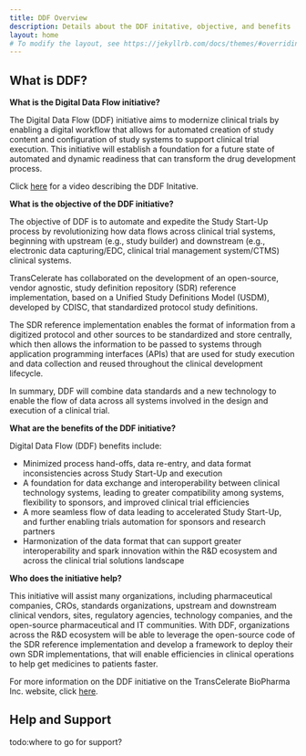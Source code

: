 ```yaml
---
title: DDF Overview
description: Details about the DDF initative, objective, and benefits
layout: home
# To modify the layout, see https://jekyllrb.com/docs/themes/#overriding-theme-defaults
---
```

## What is DDF?

**What is the Digital Data Flow initiative?**

The Digital Data Flow (DDF) initiative aims to modernize clinical trials by enabling a digital workflow that allows for automated creation of study content and configuration of study systems to support clinical trial execution. This initiative will establish a foundation for a future state of automated and dynamic readiness that can transform the drug development process.

Click [here](https://www.youtube.com/watch?v=082onW7jhe4) for a video describing the DDF Initative.

**What is the objective of the DDF initiative?**

The objective of DDF is to automate and expedite the Study Start-Up process by revolutionizing how data flows across clinical trial systems, beginning with upstream (e.g., study builder) and downstream (e.g., electronic data capturing/EDC, clinical trial management system/CTMS) clinical systems. 

TransCelerate has collaborated on the development of an open-source, vendor agnostic, study definition repository (SDR) reference implementation, based on a Unified Study Definitions Model (USDM), developed by CDISC, that standardized protocol study definitions.   

The SDR reference implementation enables the format of information from a digitized protocol and other sources to be standardized and store centrally, which then allows the information to be passed to systems through application programming interfaces (APIs) that are used for study execution and data collection and reused throughout the clinical development lifecycle.  

In summary, DDF will combine data standards and a new technology to enable the flow of data across all systems involved in the design and execution of a clinical trial.  

**What are the benefits of the DDF initiative?**

Digital Data Flow (DDF) benefits include:  

- Minimized process hand-offs, data re-entry, and data format inconsistencies across Study Start-Up and execution  
- A foundation for data exchange and interoperability between clinical technology systems, leading to greater compatibility among systems, flexibility to sponsors, and improved clinical trial efficiencies
- A more seamless flow of data leading to accelerated Study Start-Up, and further enabling trials automation for sponsors and research partners
- Harmonization of the data format that can support greater interoperability and spark innovation within the R&D ecosystem and across the clinical trial solutions landscape

**Who does the initiative help?**

This initiative will assist many organizations, including pharmaceutical companies, CROs, standards organizations, upstream and downstream clinical vendors, sites, regulatory agencies, technology companies, and the open-source pharmaceutical and IT communities. With DDF, organizations across the R&D ecosystem will be able to leverage the open-source code of the SDR reference implementation and develop a framework to deploy their own SDR implementations, that will enable efficiencies in clinical operations to help get medicines to patients faster.

For more information on the DDF initiative on the TransCelerate BioPharma Inc. website, click [here](https://www.transceleratebiopharmainc.com/initiatives/digital-data-flow/).

## Help and Support

todo:where to go for support?

